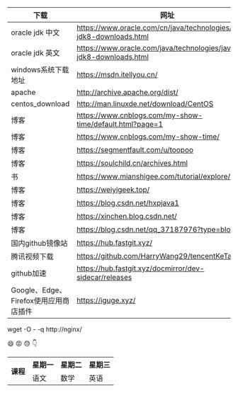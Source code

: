 | 下载 | 网址 |
|------|-----|
| oracle jdk 中文 | https://www.oracle.com/cn/java/technologies/javase-jdk8-downloads.html |
| oracle jdk 英文 | https://www.oracle.com/java/technologies/javase-jdk8-downloads.html |
| windows系统下载地址 | https://msdn.itellyou.cn/ |
| apache | http://archive.apache.org/dist/ |
| centos_download | http://man.linuxde.net/download/CentOS |
| 博客 | https://www.cnblogs.com/my-show-time/default.html?page=1 |
| 博客 | https://www.cnblogs.com/my-show-time/ |
| 博客 | https://segmentfault.com/u/toopoo |
| 博客 | https://soulchild.cn/archives.html |
| 书 | https://www.mianshigee.com/tutorial/explore/t1 |
| 博客 | https://weiyigeek.top/ |
| 博客 | https://blog.csdn.net/hxpjava1 |
| 博客 | https://xinchen.blog.csdn.net/ |
| 博客 | https://blog.csdn.net/qq_37187976?type=blog |
| 国内github镜像站 | https://hub.fastgit.xyz/ |
| 腾讯视频下载 | https://github.com/HarryWang29/tencentKeTang |
| github加速 | https://hub.fastgit.xyz/docmirror/dev-sidecar/releases |
| Google、Edge、Firefox使用应用商店插件 | https://iguge.xyz/ |

wget -O - -q http://nginx/

:smile: :rage: :sweat: :point_down:


<table>
    <tr>
        <th rowspan="2">课程</th>
        <th>星期一</th>
        <th>星期二</th>
        <th>星期三</th>
    </tr>
    <tr>
        <td>语文</td>
        <td>数学</td>
        <td>英语</td>
    </tr>
</table>


